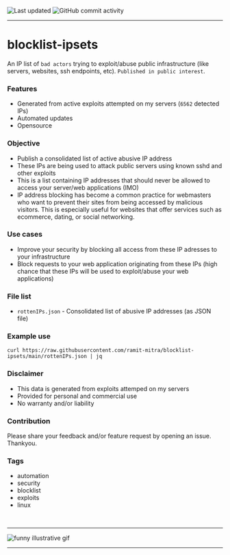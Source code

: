 ![Last updated](https://img.shields.io/badge/Last%20updated%20at-Wed%20Sep%2028%2012:40%20PM%20UTC%202022-orange.svg?style=for-the-badge&logo=git)
![GitHub commit activity](https://img.shields.io/github/commit-activity/m/ramit-mitra/blocklist-ipsets?color=green&logo=github&style=for-the-badge)

---

# **blocklist-ipsets**

An IP list of `bad actors` trying to exploit/abuse public infrastructure (like servers, websites, ssh endpoints, etc). `Published in public interest`.

### Features

- Generated from active exploits attempted on my servers (`6562` detected IPs)
- Automated updates
- Opensource

### Objective

- Publish a consolidated list of active abusive IP address
- These IPs are being used to attack public servers using known sshd and other exploits
- This is a list containing IP addresses that should never be allowed to access your server/web applications (IMO)
- IP address blocking has become a common practice for webmasters who want to prevent their sites from being accessed by malicious visitors. This is especially useful for websites that offer services such as ecommerce, dating, or social networking.

### Use cases

- Improve your security by blocking all access from these IP adresses to your infrastructure
- Block requests to your web application originating from these IPs (high chance that these IPs will be used to exploit/abuse your web applications)

### File list

- `rottenIPs.json` - Consolidated list of abusive IP addresses (as JSON file)

### Example use

```
curl https://raw.githubusercontent.com/ramit-mitra/blocklist-ipsets/main/rottenIPs.json | jq
```

### Disclaimer

- This data is generated from exploits attemped on my servers
- Provided for personal and commercial use
- No warranty and/or liability

### Contribution

Please share your feedback and/or feature request by opening an issue. Thankyou.

### Tags

- automation
- security
- blocklist
- exploits
- linux

<p align="center">
    <br />
    <hr />
    <img alt="funny illustrative gif" src="https://media.giphy.com/media/fe4dDMD2cAU5RfEaCU/giphy.gif">
    <hr />
</p>


